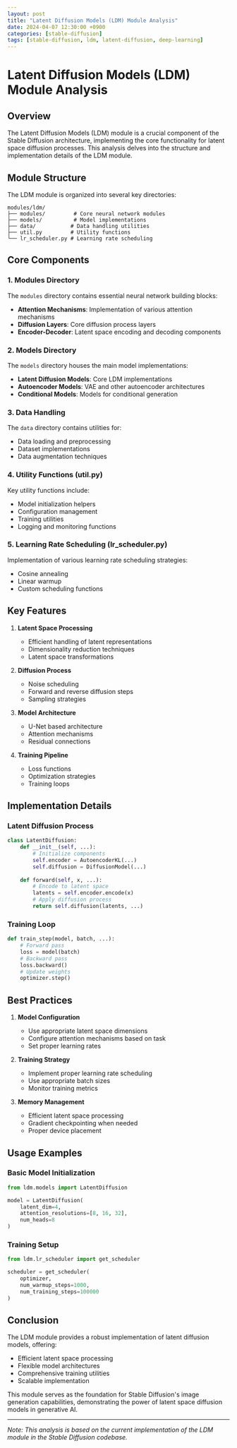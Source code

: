 ```yaml
---
layout: post
title: "Latent Diffusion Models (LDM) Module Analysis"
date: 2024-04-07 12:30:00 +0900
categories: [stable-diffusion]
tags: [stable-diffusion, ldm, latent-diffusion, deep-learning]
---
```


# Latent Diffusion Models (LDM) Module Analysis

## Overview

The Latent Diffusion Models (LDM) module is a crucial component of the Stable Diffusion architecture, implementing the core functionality for latent space diffusion processes. This analysis delves into the structure and implementation details of the LDM module.

## Module Structure

The LDM module is organized into several key directories:

```
modules/ldm/
├── modules/         # Core neural network modules
├── models/          # Model implementations
├── data/           # Data handling utilities
├── util.py         # Utility functions
└── lr_scheduler.py # Learning rate scheduling
```

## Core Components

### 1. Modules Directory

The `modules` directory contains essential neural network building blocks:

- **Attention Mechanisms**: Implementation of various attention mechanisms
- **Diffusion Layers**: Core diffusion process layers
- **Encoder-Decoder**: Latent space encoding and decoding components

### 2. Models Directory

The `models` directory houses the main model implementations:

- **Latent Diffusion Models**: Core LDM implementations
- **Autoencoder Models**: VAE and other autoencoder architectures
- **Conditional Models**: Models for conditional generation

### 3. Data Handling

The `data` directory contains utilities for:

- Data loading and preprocessing
- Dataset implementations
- Data augmentation techniques

### 4. Utility Functions (util.py)

Key utility functions include:

- Model initialization helpers
- Configuration management
- Training utilities
- Logging and monitoring functions

### 5. Learning Rate Scheduling (lr_scheduler.py)

Implementation of various learning rate scheduling strategies:

- Cosine annealing
- Linear warmup
- Custom scheduling functions

## Key Features

1. **Latent Space Processing**
   - Efficient handling of latent representations
   - Dimensionality reduction techniques
   - Latent space transformations

2. **Diffusion Process**
   - Noise scheduling
   - Forward and reverse diffusion steps
   - Sampling strategies

3. **Model Architecture**
   - U-Net based architecture
   - Attention mechanisms
   - Residual connections

4. **Training Pipeline**
   - Loss functions
   - Optimization strategies
   - Training loops

## Implementation Details

### Latent Diffusion Process

```python
class LatentDiffusion:
    def __init__(self, ...):
        # Initialize components
        self.encoder = AutoencoderKL(...)
        self.diffusion = DiffusionModel(...)
        
    def forward(self, x, ...):
        # Encode to latent space
        latents = self.encoder.encode(x)
        # Apply diffusion process
        return self.diffusion(latents, ...)
```

### Training Loop

```python
def train_step(model, batch, ...):
    # Forward pass
    loss = model(batch)
    # Backward pass
    loss.backward()
    # Update weights
    optimizer.step()
```

## Best Practices

1. **Model Configuration**
   - Use appropriate latent space dimensions
   - Configure attention mechanisms based on task
   - Set proper learning rates

2. **Training Strategy**
   - Implement proper learning rate scheduling
   - Use appropriate batch sizes
   - Monitor training metrics

3. **Memory Management**
   - Efficient latent space processing
   - Gradient checkpointing when needed
   - Proper device placement

## Usage Examples

### Basic Model Initialization

```python
from ldm.models import LatentDiffusion

model = LatentDiffusion(
    latent_dim=4,
    attention_resolutions=[8, 16, 32],
    num_heads=8
)
```

### Training Setup

```python
from ldm.lr_scheduler import get_scheduler

scheduler = get_scheduler(
    optimizer,
    num_warmup_steps=1000,
    num_training_steps=100000
)
```

## Conclusion

The LDM module provides a robust implementation of latent diffusion models, offering:

- Efficient latent space processing
- Flexible model architectures
- Comprehensive training utilities
- Scalable implementation

This module serves as the foundation for Stable Diffusion's image generation capabilities, demonstrating the power of latent space diffusion models in generative AI.

---

*Note: This analysis is based on the current implementation of the LDM module in the Stable Diffusion codebase.* 